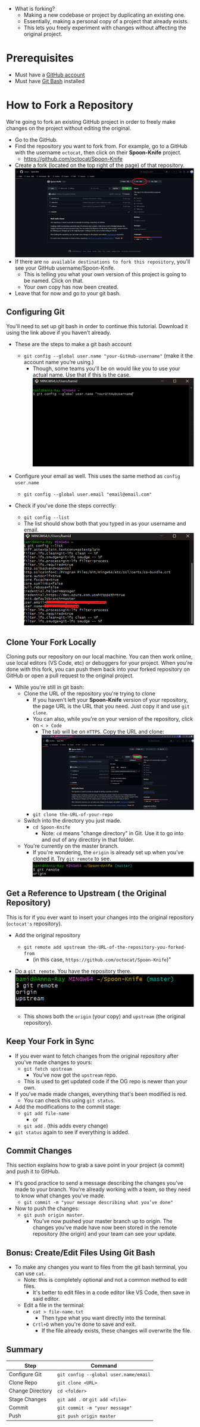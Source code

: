- What is forking? 
	- Making a new codebase or project by duplicating an existing one.
	- Essentially, making a personal copy of a project that already exists. 
	- This lets you freely experiment with changes without affecting the original project.

# Prerequisites
- Must have a [GitHub account](https://github.com)
- Must have [Git Bash](https://git-scm.com/downloads)  installed

# How to Fork a Repository

We're going to fork an existing GitHub project in order to freely make changes on the project without editing the original.

- Go to the GitHub.
- Find the repository you want to fork from. For example, go to a GitHub with the username `octocat`, then click on their **Spoon-Knife** project.
	- https://github.com/octocat/Spoon-Knife
- Create a fork (located on the top right of the page) of that repository. 
 		![](forkingpng.png)
- If there are `no available destinations to fork this repository`, you'll see your GitHub username/Spoon-Knife. 
	- This is telling you what your own version of this project is going to be named. Click on that.
	- Your own copy has now been created.
- Leave that for now and go to your git bash. 
## Configuring Git

You'll need to set up git bash in order to continue this tutorial. Download it using the link above if you haven't already.

- These are the steps to make a git bash account
	- `git config --global user.name "your-GitHub-username"` (make it the account name you’re using.)
		- Though, some teams you'll be on would like you to use your actual name. Use that if this is the case. 
		![](git-user-name.png)	
- Configure your email as well. This uses the same method as `config user.name` 
	- `git config --global user.email "email@email.com"`
    
- Check if you've done the steps correctly:
	- `git config --list`
	- The list should show both that you typed in as your username and email.
			![](git-user-info-png.png)
   
## Clone Your Fork Locally

Cloning puts our repository on our local machine. You can then work online, use local editors  (VS Code, etc) or debuggers for your project. When you're done with this fork, you can push them back into your forked repository on GitHub or open a pull request to the original project.

- While you're still in git bash:
	- Clone the URL of the repository you're trying to clone
		- If you haven't left your **Spoon-Knife** version of your repository, the page URL is the URL that you need. Just copy it and use `git clone`.
		- You can also, while you're on your version of the repository, click on `< > Code`
			- The tab will be on `HTTPS`. Copy the URL and clone:
		![](clone-repo-png.png)
		- `git clone the-URL-of-your-repo`
	- Switch into the directory you just made. 
		- `cd Spoon-Knife`
			- Note: `cd` means "change directory" in Git. Use it to go into and out of any directory in that folder.
	- You're currently on the master branch.
		- If you're wondering, the `origin` is already set up when you’ve cloned it. Try `git remote` to see.
		![](on-origin-png.png)

## Get a Reference to Upstream ( the Original Repository)

This is for if you ever want to insert your changes into the original repository (`octocat's` repository).

- Add the original repository
	 - `git remote add upstream the-URL-of-the-repository-you-forked-from`
		 - (in this case, `https://github.com/octocat/Spoon-Knife`)"
- Do a `git remote`. You have the repository there.
		![](upstream-png.png)
  
	- This shows both the `origin` (your copy) and `upstream` (the original repository).

## Keep Your Fork in Sync 

- If you ever want to fetch changes from the original repository after you've made changes to yours:
	- `git fetch upstream`
		- You’ve now got the `upstream` repo.
	- This is used to get updated code if the OG repo is newer than your own.
- If you've made made changes, everything that's been modified is red.
	- You can check this using `git status`. 
- Add the modifications to the commit stage:
	- `git add file-name`
		- or
	- `git add` . (this adds every change)
- `git status` again to see if everything is added.

## Commit Changes

This section explains how to grab a save point in your project (a commit) and push it to GitHub.

- It's good practice to send a message describing the changes you've made to your branch. You're already working with a team, so they need to know what changes you've made. 
	- `git commit -m "your message describing what you’ve done"`
- Now to push the changes:    
	- `git push origin master`. 
		- You’ve now pushed your master branch up to origin. The changes you've made have now been stored in the remote repository (the origin) and your team can see your update.

## Bonus: Create/Edit Files Using Git Bash

- To make any changes you want to files from the git bash terminal, you can use `cat`.
	- Note: this is completely optional and not a common method to edit files.
		- It's better to edit files in a code editor like VS Code, then save in said editor.
	- Edit a file in the terminal:
		- `cat > file-name.txt`
			- Then type what you want directly into the terminal.
		- `Crtl+D` when you're done to save and exit.
			- If the file already exists, these changes will overwrite the file.

## Summary

|Step|Command|
|---|---|
|Configure Git|`git config --global user.name/email`|
|Clone Repo|`git clone <URL>`|
|Change Directory|`cd <folder>`|
|Stage Changes|`git add .` or `git add <file>`|
|Commit|`git commit -m "your message"`|
|Push|`git push origin master`|
